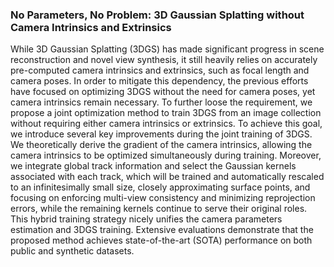 ### No Parameters, No Problem: 3D Gaussian Splatting without Camera Intrinsics and Extrinsics

While 3D Gaussian Splatting (3DGS) has made significant progress in scene reconstruction and novel view synthesis, it still heavily relies on accurately pre-computed camera intrinsics and extrinsics, such as focal length and camera poses. In order to mitigate this dependency, the previous efforts have focused on optimizing 3DGS without the need for camera poses, yet camera intrinsics remain necessary. To further loose the requirement, we propose a joint optimization method to train 3DGS from an image collection without requiring either camera intrinsics or extrinsics. To achieve this goal, we introduce several key improvements during the joint training of 3DGS. We theoretically derive the gradient of the camera intrinsics, allowing the camera intrinsics to be optimized simultaneously during training. Moreover, we integrate global track information and select the Gaussian kernels associated with each track, which will be trained and automatically rescaled to an infinitesimally small size, closely approximating surface points, and focusing on enforcing multi-view consistency and minimizing reprojection errors, while the remaining kernels continue to serve their original roles. This hybrid training strategy nicely unifies the camera parameters estimation and 3DGS training. Extensive evaluations demonstrate that the proposed method achieves state-of-the-art (SOTA) performance on both public and synthetic datasets.